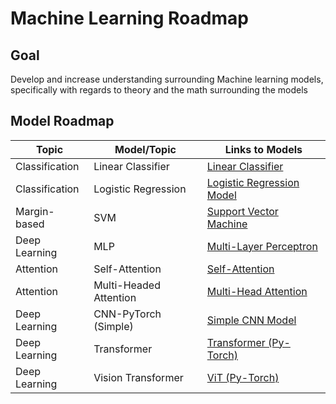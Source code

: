 # Machine Learning Roadmap

## Goal
Develop and increase understanding surrounding Machine learning models, specifically with regards to theory and the math surrounding the models

## Model Roadmap

| Topic             | Model/Topic                   | Links to Models     |  
| ----------------- | ----------------------------- | --------------------|
| Classification    | Linear Classifier             | [Linear Classifier](https://github.com/jtappen1/Machine-Learning-From-Scratch/tree/main/models/linear-classifier)           |
| Classification    | Logistic Regression           | [Logistic Regression Model](https://github.com/jtappen1/Machine-Learning-From-Scratch/tree/main/models/logistic-regression) |
| Margin-based      | SVM                           | [Support Vector Machine](https://github.com/jtappen1/Machine-Learning-From-Scratch/tree/main/models/svm)                    |
| Deep Learning     | MLP                           | [Multi-Layer Perceptron](https://github.com/jtappen1/Machine-Learning-From-Scratch/tree/main/models/mlp)                    |
| Attention         | Self-Attention                | [Self-Attention](https://github.com/jtappen1/Machine-Learning-From-Scratch/tree/main/models/self-attention)     |
| Attention         | Multi-Headed Attention        | [Multi-Head Attention](https://github.com/jtappen1/Machine-Learning-From-Scratch/tree/main/models/multi-head-attention)     |
| Deep Learning     | CNN-PyTorch (Simple)          | [Simple CNN Model](https://github.com/jtappen1/Machine-Learning-From-Scratch/tree/main/models/cnn-pytorch)  |
| Deep Learning     | Transformer                   | [Transformer (Py-Torch)](https://github.com/jtappen1/Machine-Learning-From-Scratch/tree/main/models/transformer)            |
| Deep Learning     | Vision Transformer            | [ViT (Py-Torch)](https://github.com/jtappen1/Machine-Learning-From-Scratch/tree/main/models/ViT)                            |


